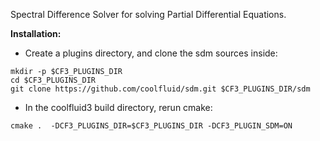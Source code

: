Spectral Difference Solver for solving Partial Differential Equations.

**Installation:**

  + Create a plugins directory, and clone the sdm sources inside:

```
mkdir -p $CF3_PLUGINS_DIR
cd $CF3_PLUGINS_DIR
git clone https://github.com/coolfluid/sdm.git $CF3_PLUGINS_DIR/sdm
```

  + In the coolfluid3 build directory, rerun cmake:
```
cmake .  -DCF3_PLUGINS_DIR=$CF3_PLUGINS_DIR -DCF3_PLUGIN_SDM=ON
```
